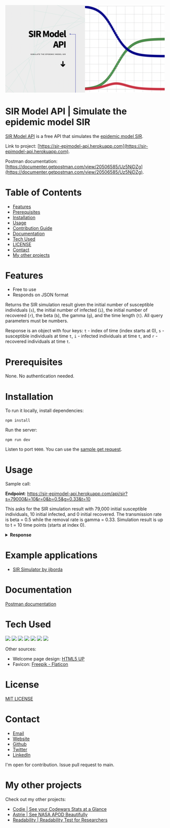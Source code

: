 ![Screenshot of Site - 1](public/screenshot.png)

# SIR Model API | Simulate the epidemic model SIR

[SIR Model API](https://sir-epimodel-api.herokuapp.com) is a free API that simulates the [epidemic model SIR](https://en.wikipedia.org/wiki/Compartmental_models_in_epidemiology#The_SIR_model).

Link to project: [https://sir-epimodel-api.herokuapp.com](https://sir-epimodel-api.herokuapp.com).

Postman documentation: [https://documenter.getpostman.com/view/20506585/Uz5NjDZg](https://documenter.getpostman.com/view/20506585/Uz5NjDZg).

# Table of Contents

- [Features](#features)
- [Prerequisites](#prerequisites)
- [Installation](#installation)
- [Usage](#usage)
- [Contribution Guide](#example-applications)
- [Documentation](#documentation)
- [Tech Used](#tech-used)
- [LICENSE](#license)
- [Contact](#contact)
- [My other projects](#my-other-projects)

# Features

- Free to use
- Responds on JSON format

Returns the SIR simulation result given the initial number of susceptible individuals (`s`), the initial number of infected (`i`), the initial number of recovered (`r`), the beta (`b`), the gamma (`g`), and the time length (`t`). All query parameters must be numbers.

Response is an object with four keys: `t` - index of time (index starts at 0), `s` - susceptible individuals at time `t`, `i` - infected individuals at time `t`, and `r` - recovered individuals at time `t`.

# Prerequisites

None. No authentication needed.

# Installation

To run it locally, install dependencies:

```
npm install
```

Run the server:

```
npm run dev
```

Listen to port `9000`. You can use the [sample get request](./requests/get.rest).

# Usage

Sample call:

**Endpoint**:
https://sir-epimodel-api.herokuapp.com/api/sir?s=79000&i=10&r=0&b=0.5&g=0.33&t=10

This asks for the SIR simulation result with 79,000 initial susceptible individuals, 10 initial infected, and 0 initial recovered. The transmission rate is beta = 0.5 while the removal rate is gamma = 0.33. Simulation result is up to t = 10 time points (starts at index 0).

<details>
<summary><b>Response</b></summary>

```json
{
	"t": [0, 1, 2, 3, 4, 5, 6, 7, 8, 9],
	"s": [
		79000, 78995, 78989.15, 78982.31, 78974.31, 78964.95, 78954, 78941.19,
		78926.21, 78908.7
	],
	"i": [10, 11.7, 13.69, 16.01, 18.73, 21.91, 25.63, 29.98, 35.06, 41],
	"r": [0, 3.3, 7.16, 11.68, 16.96, 23.14, 30.37, 38.83, 48.72, 60.29]
}
```

</details>

# Example applications

- [SIR Simulator by ijborda](https://imarijoyborda.com/sir-simulator/)

# Documentation

[Postman documentation](https://documenter.getpostman.com/view/20506585/Uz5NjDZg)

# Tech Used

<img src="https://img.shields.io/badge/html5-%23E34F26.svg?style=for-the-badge&logo=html5&logoColor=white"/>
<img src="https://img.shields.io/badge/css3-%231572B6.svg?style=for-the-badge&logo=css3&logoColor=white"/>
<img src="https://img.shields.io/badge/javascript-%23323330.svg?style=for-the-badge&logo=javascript&logoColor=%23F7DF1E"/>
<img src="https://img.shields.io/badge/Node.js-339933?style=for-the-badge&logo=nodedotjs&logoColor=white">
<img src="https://img.shields.io/badge/express.js-%23404d59.svg?style=for-the-badge&logo=express&logoColor=%2361DAFB"/>
<img src="https://img.shields.io/badge/Postman-FF6C37?style=for-the-badge&logo=Postman&logoColor=white">
<img src="https://img.shields.io/badge/heroku-%23430098.svg?style=for-the-badge&logo=heroku&logoColor=white"/>

Other sources:

- Welcome page design: <a target="_blank" href="https://html5up.net">HTML5 UP</a>
- Favicon: <a target="_blank" href="https://www.flaticon.com/free-icons/shapes" title="shapes icons">Freepik - Flaticon</a>

# License

[MIT LICENSE](./LICENSE)

# Contact

- [Email](mailto:imari.borda2018@gmail.com)
- [Website](https://imarijoyborda.com/)
- [Github](https://github.com/ijborda)
- [Twitter](https://twitter.com/ijborda)
- [LinkedIn](https://www.linkedin.com/in/ijborda/)

I'm open for contribution. Issue pull request to main.

# My other projects

Check out my other projects:

- [Codie | See your Codewars Stats at a Glance](https://github.com/ijborda/codie)
- [Astrie | See NASA APOD Beautifully](https://github.com/ijborda/astrie)
- [Readability | Readability Test for Researchers](https://github.com/ijborda/readability)

